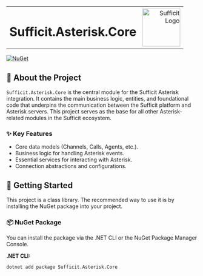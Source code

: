 <table>
  <tr>
    <td><h1>Sufficit.Asterisk.Core</h1></td>
    <td align="right"><img src="https://avatars.githubusercontent.com/u/66928451?s=200&v=4" alt="Sufficit Logo" width="100"></td>
  </tr>
</table>

[![NuGet](https://img.shields.io/nuget/v/Sufficit.Asterisk.Core.svg)](https://www.nuget.org/packages/Sufficit.Asterisk.Core/)

## 📖 About the Project

`Sufficit.Asterisk.Core` is the central module for the Sufficit Asterisk integration. It contains the main business logic, entities, and foundational code that underpins the communication between the Sufficit platform and Asterisk servers. This project serves as the base for all other Asterisk-related modules in the Sufficit ecosystem.

### ✨ Key Features

* Core data models (Channels, Calls, Agents, etc.).
* Business logic for handling Asterisk events.
* Essential services for interacting with Asterisk.
* Connection abstractions and configurations.

## 🚀 Getting Started

This project is a class library. The recommended way to use it is by installing the NuGet package into your project.

### 📦 NuGet Package

You can install the package via the .NET CLI or the NuGet Package Manager Console.

**.NET CLI:**
```sh
dotnet add package Sufficit.Asterisk.Core